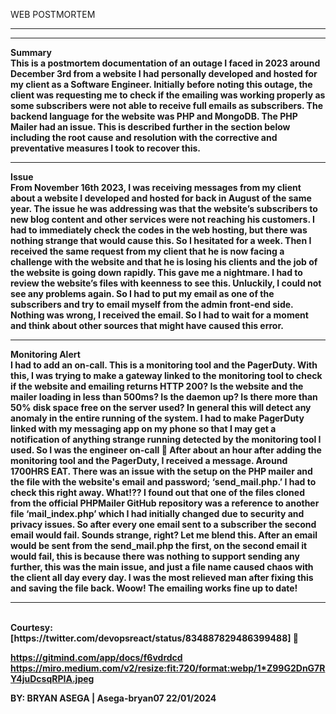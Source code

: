 WEB POSTMORTEM <br><hr><hr>
<b>Summary<b><br>
This is a postmortem documentation of an outage I faced in 2023 around December 3rd from a website I had personally developed and hosted for my client as a Software Engineer. Initially before noting this outage, the client was requesting me to check if the emailing was working properly as some subscribers were not able to receive full emails as subscribers. The backend language for the website was PHP and MongoDB. The PHP Mailer had an issue. This is described further in the section below including the root cause and resolution with the corrective and preventative measures I took to recover this. 
<hr><b>Issue</b> <br>
From November 16th 2023, I was receiving messages from my client about a website I developed and hosted for back in August of the same year. The issue he was addressing was that the website’s subscribers to new blog content and other services were not reaching his customers. I had to immediately check the codes in the web hosting, but there was nothing strange that would cause this. So I hesitated for a week. Then I received the same request from my client that he is now facing a challenge with the website and that he is losing his clients and the job of the website is going down rapidly. This gave me a nightmare. I had to review the website’s files with keenness to see this. Unluckily, I could not see any problems again. So I had to put my email as one of the subscribers and try to email myself from the admin front-end side. Nothing was wrong, I received the email. So I had to wait for a moment and think about other sources that might have caused this error.<hr>
<b>Monitoring Alert</b><br>
I had to add an on-call. This is a monitoring tool and the PagerDuty. With this, I was trying to make a gateway linked to the monitoring tool to check if the website and emailing returns HTTP 200? Is the website and the mailer loading in less than 500ms? Is the daemon up? Is there more than 50% disk space free on the server used? In general this will detect any anomaly in the entire running of the system. I had to make PagerDuty linked with my messaging app on my phone so that I may get a notification of anything strange running detected by the monitoring tool I used. So I was the engineer on-call 
After about an hour after adding the monitoring tool and the PagerDuty, I received a message. Around 1700HRS EAT. There was an issue with the setup on the PHP mailer and the file with the website's email and password; ‘send_mail.php.’ I had to check this right away. What!?? I found out that one of the files cloned from the official PHPMailer GitHub repository was a reference to another file ‘mail_index.php’ which I had initially changed due to security and privacy issues. So after every one email sent to a subscriber the second email would fail. Sounds strange, right? Let me blend this. After an email would be sent from the send_mail.php the first, on the second email it would fail, this is because there was nothing to support sending any further, this was the main issue, and just a file name caused chaos with the client all day every day. I was the most relieved man after fixing this and saving the file back. Woow! The emailing works fine up to date!<hr><br>
Courtesy: [https://twitter.com/devopsreact/status/834887829486399488] 

https://gitmind.com/app/docs/f6vdrdcd
https://miro.medium.com/v2/resize:fit:720/format:webp/1*Z99G2DnG7RY4juDcsqRPIA.jpeg

BY: BRYAN ASEGA | Asega-bryan07
22/01/2024
